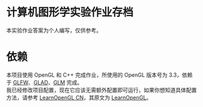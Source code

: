 # 计算机图形学实验作业存档
本实验作业答案为个人编写，仅供参考。
# 依赖
本项目使用 OpenGL 和 C++ 完成作业，所使用的 OpenGL 版本号为 3.3，依赖于 [GLFW](https://www.glfw.org/)、[GLAD](https://glad.dav1d.de/)、[GLM](https://github.com/g-truc/glm) 完成。
<br>我已经修改项目配置，现在它应该无需额外配置即可运行，如果你想知道具体配置方法，请参考 [LearnOpenGL CN](https://learnopengl-cn.github.io/)，其原文为 [LearnOpenGL](https://learnopengl.com/)。
